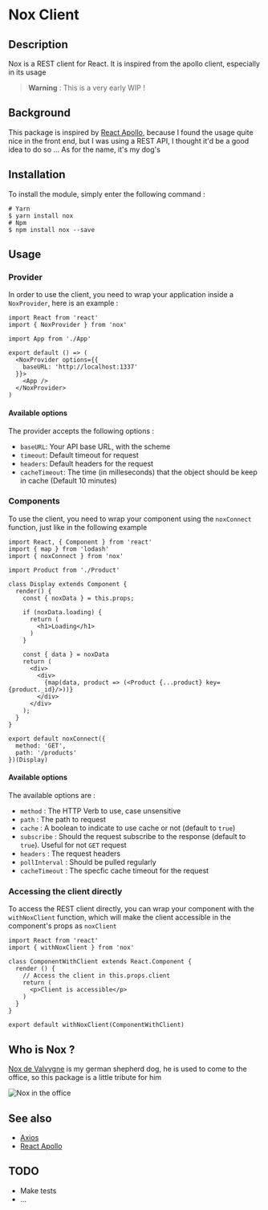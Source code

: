 # Nox Client

## Description

Nox is a REST client for React. It is inspired from the apollo client, especially in its usage

> **Warning** : This is a very early WIP !

## Background

This package is inspired by [React Apollo](https://github.com/apollographql/react-apollo), because I found the usage quite nice in the front end, but I was using a REST API, I thought it'd be a good idea to do so ... As for the name, it's my dog's

## Installation

To install the module, simply enter the following command :

```
# Yarn
$ yarn install nox
# Npm
$ npm install nox --save
```

## Usage

### Provider

In order to use the client, you need to wrap your application inside a `NoxProvider`, here is an example :

```
import React from 'react'
import { NoxProvider } from 'nox'

import App from './App'

export default () => (
  <NoxProvider options={{
    baseURL: 'http://localhost:1337'
  }}>
    <App />
  </NoxProvider>
)
```

#### Available options

The provider accepts the following options :

- `baseURL`: Your API base URL, with the scheme
- `timeout`: Default timeout for request
- `headers`: Default headers for the request
- `cacheTimeout`: The time (in milleseconds) that the object should be keep in cache (Default 10 minutes)

### Components

To use the client, you need to wrap your component using the `noxConnect` function, just like in the following example

```
import React, { Component } from 'react'
import { map } from 'lodash'
import { noxConnect } from 'nox'

import Product from './Product'

class Display extends Component {
  render() {
    const { noxData } = this.props;

    if (noxData.loading) {
      return (
        <h1>Loading</h1>
      )
    }

    const { data } = noxData
    return (
      <div>
        <div>
          {map(data, product => (<Product {...product} key={product._id}/>))}
        </div>
      </div>
    );
  }
}

export default noxConnect({
  method: 'GET',
  path: '/products'
})(Display)
```

#### Available options

The available options are :

- `method` : The HTTP Verb to use, case unsensitive
- `path` : The path to request
- `cache` : A boolean to indicate to use cache or not (default to `true`)
- `subscribe` : Should the request subscribe to the response (default to `true`). Useful for not `GET` request
- `headers` : The request headers
- `pollInterval` : Should be pulled regularly
- `cacheTimeout` : The specfic cache timeout for the request

### Accessing the client directly

To access the REST client directly, you can wrap your component with the `withNoxClient` function, which will make the client accessible in the component's props as `noxClient`

```
import React from 'react'
import { withNoxClient } from 'nox'

class ComponentWithClient extends React.Component {
  render () {
    // Access the client in this.props.client
    return (
      <p>Client is accessible</p>
    )
  }
}

export default withNoxClient(ComponentWithClient)
```

## Who is Nox ?

[Nox de Valvygne](http://www.pedigreedatabase.com/german_shepherd_dog/dog.html?id=2774601-nox-de-valvygne) is my german shepherd dog, he is used to come to the office, so this package is a little tribute for him

![Nox in the office](public/nox_office.png?raw=true "Nox during working hours")


## See also

- [Axios](https://github.com/axios/axios)
- [React Apollo](https://github.com/apollographql/react-apollo)

## TODO

- Make tests
- ...
